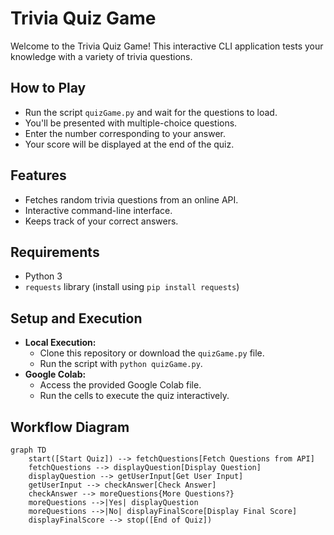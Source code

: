 # Trivia Quiz Game

Welcome to the Trivia Quiz Game! This interactive CLI application tests your knowledge with a variety of trivia questions.

## How to Play
- Run the script `quizGame.py` and wait for the questions to load.
- You'll be presented with multiple-choice questions.
- Enter the number corresponding to your answer.
- Your score will be displayed at the end of the quiz.

## Features
- Fetches random trivia questions from an online API.
- Interactive command-line interface.
- Keeps track of your correct answers.

## Requirements
- Python 3
- `requests` library (install using `pip install requests`)

## Setup and Execution
- **Local Execution:**
  - Clone this repository or download the `quizGame.py` file.
  - Run the script with `python quizGame.py`.
- **Google Colab:**
  - Access the provided Google Colab file.
  - Run the cells to execute the quiz interactively.

## Workflow Diagram
```mermaid
graph TD
    start([Start Quiz]) --> fetchQuestions[Fetch Questions from API]
    fetchQuestions --> displayQuestion[Display Question]
    displayQuestion --> getUserInput[Get User Input]
    getUserInput --> checkAnswer[Check Answer]
    checkAnswer --> moreQuestions{More Questions?}
    moreQuestions -->|Yes| displayQuestion
    moreQuestions -->|No| displayFinalScore[Display Final Score]
    displayFinalScore --> stop([End of Quiz])
```
